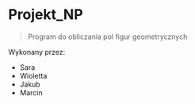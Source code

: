 # Projekt_NP
> Program do obliczania pol figur geometrycznych

Wykonany przez:
- Sara
- Wioletta
- Jakub
- Marcin
